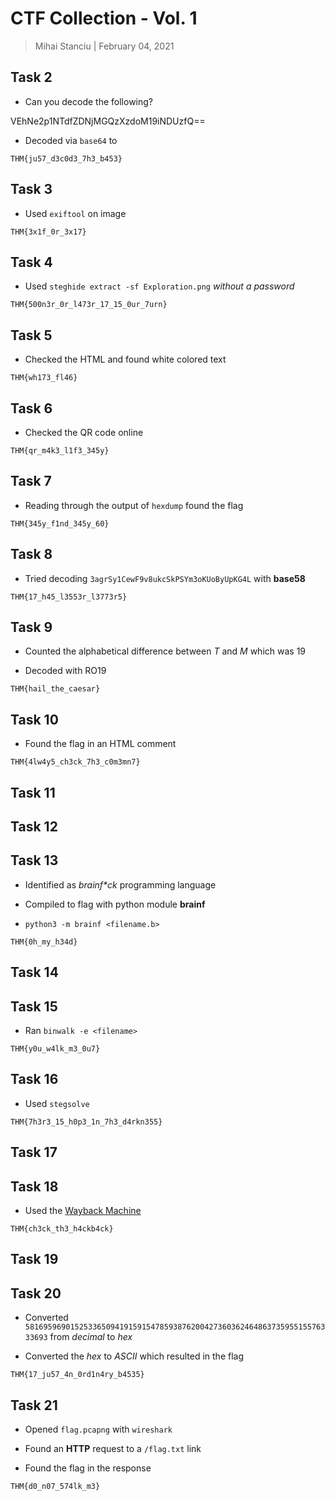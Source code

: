 # CTF Collection - Vol. 1

> Mihai Stanciu | February 04, 2021

## Task 2

* Can you decode the following?

VEhNe2p1NTdfZDNjMGQzXzdoM19iNDUzfQ==

* Decoded via `base64` to

```
THM{ju57_d3c0d3_7h3_b453}
``` 
## Task 3

* Used `exiftool` on image

```
THM{3x1f_0r_3x17}
```

## Task 4

* Used `steghide extract -sf Exploration.png` _without a password_

```
THM{500n3r_0r_l473r_17_15_0ur_7urn}
```

## Task 5

* Checked the HTML and found white colored text

```
THM{wh173_fl46}
```

## Task 6

* Checked the QR code online

```
THM{qr_m4k3_l1f3_345y}
```

## Task 7

* Reading through the output of `hexdump` found the flag

```
THM{345y_f1nd_345y_60}
```

## Task 8

* Tried decoding `3agrSy1CewF9v8ukcSkPSYm3oKUoByUpKG4L` with **base58**

```
THM{17_h45_l3553r_l3773r5}
```

## Task 9

* Counted the alphabetical difference between _T_ and _M_ which was 19

* Decoded with RO19

```
THM{hail_the_caesar}
``` 

## Task 10 

* Found the flag in an HTML comment

```
THM{4lw4y5_ch3ck_7h3_c0m3mn7}
```

## Task 11

## Task 12

## Task 13

* Identified as _brainf*ck_ programming language

* Compiled to flag with python module **brainf**

* `python3 -m brainf <filename.b>`

```
THM{0h_my_h34d}
```

## Task 14

## Task 15

* Ran `binwalk -e <filename>`

```
THM{y0u_w4lk_m3_0u7}
```

## Task 16

* Used `stegsolve`


```
THM{7h3r3_15_h0p3_1n_7h3_d4rkn355}
```

## Task 17

## Task 18

* Used the [Wayback Machine](https://web.archive.org/)

```
THM{ch3ck_th3_h4ckb4ck}
```

## Task 19

## Task 20

* Converted `581695969015253365094191591547859387620042736036246486373595515576333693` from _decimal_ to _hex_

* Converted the _hex_ to _ASCII_ which resulted in the flag

```
THM{17_ju57_4n_0rd1n4ry_b4535}
```

## Task 21

* Opened `flag.pcapng` with `wireshark`

* Found an **HTTP** request to a `/flag.txt` link

* Found the flag in the response

```
THM{d0_n07_574lk_m3}
```



